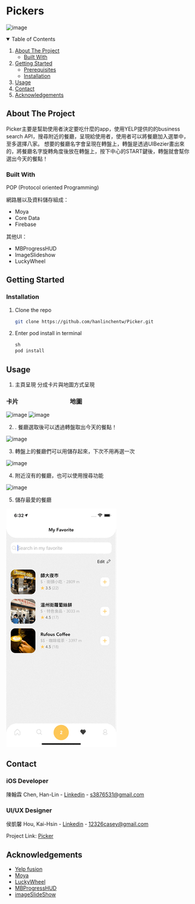# Pickers

![image](https://github.com/hanlinchentw/Pickers/blob/main/picker%20demo%20gif%26image/Demo2.gif) 

<!-- TABLE OF CONTENTS -->
<details open="open">
  <summary>Table of Contents</summary>
  <ol>
    <li>
      <a href="#about-the-project">About The Project</a>
      <ul>
        <li><a href="#built-with">Built With</a></li>
      </ul>
    </li>
    <li>
      <a href="#getting-started">Getting Started</a>
      <ul>
        <li><a href="#prerequisites">Prerequisites</a></li>
        <li><a href="#installation">Installation</a></li>
      </ul>
    </li>
    <li><a href="#usage">Usage</a></li>
    <li><a href="#contact">Contact</a></li>
    <li><a href="#acknowledgements">Acknowledgements</a></li>
  </ol>
</details>

<!-- ABOUT THE PROJECT -->
## About The Project
  Picker主要是幫助使用者決定要吃什麼的app，使用YELP提供的的business search API，搜尋附近的餐廳，呈現給使用者，使用者可以將餐廳加入選單中，至多選擇八家。 想要的餐廳名字會呈現在轉盤上，轉盤是透過UIBezier畫出來的，將餐廳名字旋轉角度後放在轉盤上，按下中心的START鍵後，轉盤就會幫你選出今天的餐點！


### Built With

POP (Protocol oriented Programming)

網路層以及資料儲存組成：
* Moya
* Core Data
* Firebase

其他UI：
* MBProgressHUD
* ImageSlideshow
* LuckyWheel


<!-- GETTING STARTED -->
## Getting Started

### Installation

1. Clone the repo
   ```sh
   git clone https://github.com/hanlinchentw/Picker.git
   ```
2. Enter pod install in terminal
   ```Swift
   sh
   pod install
   ```
   
<!-- Usage -->
## Usage
1. 主頁呈現 分成卡片與地圖方式呈現
### 卡片 &emsp;&emsp;&emsp;&emsp;&emsp;&emsp;&emsp;&emsp;&nbsp;地圖
![image](https://github.com/hanlinchentw/Pickers/blob/main/picker%20demo%20gif%26image/LIST.gif) 
![image](https://github.com/hanlinchentw/Pickers/blob/main/picker%20demo%20gif%26image/Map.gif) 

2. . 餐廳選取後可以透過轉盤取出今天的餐點！

![image](https://github.com/hanlinchentw/Pickers/blob/main/picker%20demo%20gif%26image/spin.gif) 

3. 轉盤上的餐廳們可以用儲存起來，下次不用再選一次

![image](https://github.com/hanlinchentw/Pickers/blob/main/picker%20demo%20gif%26image/savedList.gif)

4. 附近沒有的餐廳，也可以使用搜尋功能

![image](https://github.com/hanlinchentw/Pickers/blob/main/picker%20demo%20gif%26image/Search.gif)

5. 儲存最愛的餐廳

![image](https://github.com/hanlinchentw/Pickers/blob/main/picker%20demo%20gif%26image/Favorite.gif)

<!-- CONTACT -->
## Contact

### iOS Developer
陳翰霖 Chen, Han-Lin - [Linkedin](https://www.linkedin.com/in/han-lin-chen-07b635200/) - s3876531@gmail.com
### UI/UX Designer
侯凱馨 Hou, Kai-Hsin - [Linkedin](https://www.linkedin.com/in/han-lin-chen-07b635200/) - 12326casey@gmail.com

Project Link: [Picker](https://github.com/hanlinchentw/Picker)

<!-- ACKNOWLEDGEMENTS -->
## Acknowledgements
* [Yelp fusion](https://www.yelp.com/developers/documentation/v3)
* [Moya](https://github.com/Moya/Moya)
* [LuckyWheel](https://github.com/AhmedNasserSh/iOSLuckyWheel)
* [MBProgressHUD](https://github.com/jdg/MBProgressHUD)
* [imageSlideShow](https://github.com/zvonicek/ImageSlideshow)

